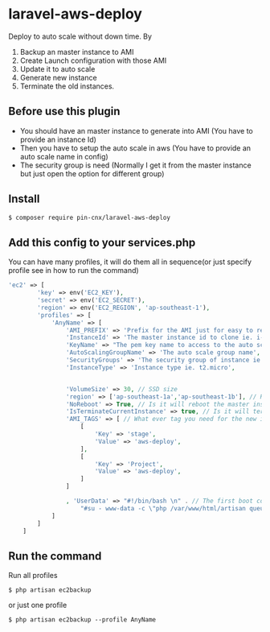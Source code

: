 # laravel-aws-deploy
Deploy to auto scale without down time. By
 1. Backup an master instance to AMI
 2. Create Launch configuration with those AMI
 3. Update it to auto scale
 4. Generate new instance
 5. Terminate the old instances.


## Before use this plugin
- You should have an master instance to generate into AMI (You have to provide an instance Id)
- Then you have to setup the auto scale in aws (You have to provide an auto scale name in config)
- The security group is need (Normally I get it from the master instance but just open the option for different group)


## Install
```bash
$ composer require pin-cnx/laravel-aws-deploy
```

## Add this config to your services.php
You can have many profiles, it will do them all in sequence(or just specify profile see in how to run the command)

```php
'ec2' => [
        'key' => env('EC2_KEY'),
        'secret' => env('EC2_SECRET'),
        'region' => env('EC2_REGION', 'ap-southeast-1'),
        'profiles' => [
            'AnyName' => [
                'AMI_PREFIX' => 'Prefix for the AMI just for easy to regconize ie. AWSDEPLOY',
                'InstanceId' => 'The master instance id to clone ie. i-0123456789abcdef',
                'KeyName' => "The pem key name to access to the auto scale's instances" ,
                'AutoScalingGroupName' => 'The auto scale group name',
                'SecurityGroups' => 'The security group of instance ie. sg-123456',
                'InstanceType' => 'Instance type ie. t2.micro',


                'VolumeSize' => 30, // SSD size
                'region' => ['ap-southeast-1a','ap-southeast-1b'], // Region to spawn instances
                'NoReboot' => True, // Is it will reboot the master instance to make AMI
                'IsTerminateCurrentInstance' => true, // Is it will terminate the old launch confuguration's instance
                'AMI_TAGS' => [ // What ever tag you need for the new instances
                    [
                        'Key' => 'stage',
                        'Value' => 'aws-deploy',
                    ],
                    [
                        'Key' => 'Project',
                        'Value' => 'aws-deploy',
                    ]
                ]

                , 'UserData' => "#!/bin/bash \n" . // The first boot command to the instances
                    "#su - www-data -c \"php /var/www/html/artisan queue:restart\""
            ]
        ]
    ]
```

## Run the command

Run all profiles

```
$ php artisan ec2backup
```

or just one profile

```
$ php artisan ec2backup --profile AnyName
```
